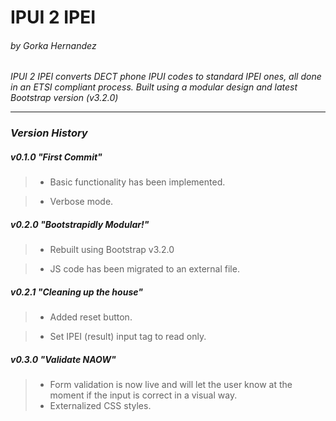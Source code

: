 IPUI 2 IPEI
===========
###### by Gorka Hernandez

*IPUI 2 IPEI converts DECT phone IPUI codes to standard IPEI ones, all done in an ETSI compliant process.*
*Built using a modular design and latest Bootstrap version (v3.2.0)*

---

### *Version History*

##### v0.1.0 "First Commit"
  > * Basic functionality has been implemented.

  > * Verbose mode.

##### v0.2.0 "Bootstrapidly Modular!"
  > * Rebuilt using Bootstrap v3.2.0

  > * JS code has been migrated to an external file.

##### v0.2.1 "Cleaning up the house"
  > * Added reset button.

  > * Set IPEI (result) input tag to read only.

##### v0.3.0 "Validate NAOW"
  > * Form validation is now live and will let the user know at the moment if the input is correct in a visual way.
  > * Externalized CSS styles.